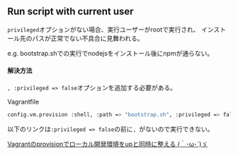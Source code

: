 ## Run script with current user

`privileged`オプションがない場合、実行ユーザーがrootで実行され、
インストール先のパスが正常でない不具合に見舞われる。

e.g. bootstrap.shでの実行でnodejsをインストール後にnpmが通らない。

#### 解決方法

`, :privileged => false`オプションを追加する必要がある。

Vagrantfile
```sh
config.vm.provision :shell, :path => "bootstrap.sh", :privileged => false
```

以下のリンクは`:privileged => false`の前に`, `がないので実行できない。

[Vagrantのprovisionでローカル開発環境をupと同時に整える (｀･ω･´)ゞ](https://anz-note.tumblr.com/post/105946767956/vagrant%E3%81%AEprovision%E3%81%A7%E3%83%AD%E3%83%BC%E3%82%AB%E3%83%AB%E9%96%8B%E7%99%BA%E7%92%B0%E5%A2%83%E3%82%92up%E3%81%A8%E5%90%8C%E6%99%82%E3%81%AB%E6%95%B4%E3%81%88%E3%82%8B-%CF%89-%E3%82%9E)
